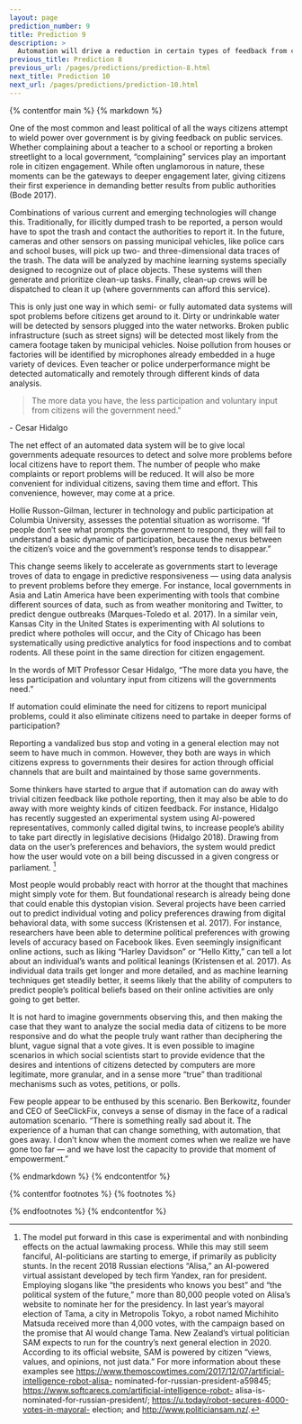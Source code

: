 ```yaml
---
layout: page
prediction_number: 9
title: Prediction 9
description: >
  Automation will drive a reduction in certain types of feedback from citizens to governments.
previous_title: Prediction 8
previous_url: /pages/predictions/prediction-8.html
next_title: Prediction 10
next_url: /pages/predictions/prediction-10.html
---
```


{% contentfor main %}
{% markdown %}

One of the most common and least political of all the ways citizens attempt to wield power over government is by giving feedback on public services. Whether complaining about a teacher to a school or reporting a broken streetlight to a local government, “complaining” services play an important role in citizen engagement. While often unglamorous in nature, these moments can be the gateways to deeper engagement later, giving citizens their first experience in demanding better results from public authorities (Bode 2017).

Combinations of various current and emerging technologies will change this. Traditionally, for illicitly dumped trash to be reported, a person would have to spot the trash and contact the authorities to report it. In the future, cameras and other sensors on passing municipal vehicles, like police cars and school buses, will pick up two- and three-dimensional data traces of the trash. The data will be analyzed by machine learning systems specially designed to recognize out of place objects. These systems will then generate and prioritize clean-up tasks. Finally, clean-up crews will be dispatched to clean it up (where governments can afford this service).

This is only just one way in which semi- or fully automated data systems will spot problems before citizens get around to it. Dirty or undrinkable water will be detected by sensors plugged into the water networks. Broken public infrastructure (such as street signs) will be detected most likely from the camera footage taken by municipal vehicles. Noise pollution from houses or factories will be identified by microphones already embedded in a huge variety of devices. Even teacher or police underperformance might be detected automatically and remotely through different kinds of data analysis. 

> The more data you have, the less participation and voluntary input from citizens will the government need."
<p class="quote-author">- Cesar Hidalgo</p>

The net effect of an automated data system will be to give local governments adequate resources to detect and solve more problems before local citizens have to report them. The number of people who make complaints or report problems will be reduced. It will also be more convenient for individual citizens, saving them time and effort. This convenience, however, may come at a price.

Hollie Russon-Gilman, lecturer in technology and public participation at Columbia University, assesses the potential situation as worrisome. “If people don’t see what prompts the government to respond, they will fail to understand a basic dynamic of participation, because the nexus between the citizen’s voice and the government’s response tends to disappear.”

This change seems likely to accelerate as governments start to leverage troves of data to engage in predictive responsiveness — using data analysis to prevent problems before they emerge. For instance, local governments in Asia and Latin America have been experimenting with tools that combine different sources of data, such as from weather monitoring and Twitter, to predict dengue outbreaks (Marques-Toledo et al. 2017). In a similar vein, Kansas City in the United States is experimenting with AI solutions to predict where potholes will occur, and the City of Chicago has been systematically using predictive analytics for food inspections and to combat rodents. All these point in the same direction for citizen engagement.

In the words of MIT Professor Cesar Hidalgo, “The more data you have, the less participation and voluntary input from citizens will the governments need.”

If automation could eliminate the need for citizens to report municipal problems, could it also eliminate citizens need to partake in deeper forms of participation?

Reporting a vandalized bus stop and voting in a general election may not seem to have much in common. However, they both are ways in which citizens express to governments their desires for action through official channels that are built and maintained by those same governments.

Some thinkers have started to argue that if automation can do away with trivial citizen feedback like pothole reporting, then it may also be able to do away with more weighty kinds of citizen feedback. For instance, Hidalgo has recently suggested an experimental system using AI-powered representatives, commonly called digital twins, to increase people’s ability to take part directly in legislative decisions (Hidalgo 2018). Drawing from data on the user’s preferences and behaviors, the system would predict how the user would vote on a bill being discussed in a given congress or parliament. [^16]

Most people would probably react with horror at the thought that machines might simply vote for them. But foundational research is already being done that could enable this dystopian vision. Several projects have been carried out to predict individual voting and policy preferences drawing from digital behavioral data, with some success (Kristensen et al. 2017). For instance, researchers have been able to determine political preferences with growing levels of accuracy based on Facebook likes. Even seemingly insignificant online actions, such as liking “Harley Davidson” or “Hello Kitty,” can tell a lot about an individual’s wants and political leanings (Kristensen et al. 2017). As individual data trails get longer and more detailed, and as machine learning techniques get steadily better, it seems likely that the ability of computers to predict people’s political beliefs based on their online activities are only going to get better.

It is not hard to imagine governments observing this, and then making the case that they want to analyze the social media data of citizens to be more responsive and do what the people truly want rather than deciphering the blunt, vague signal that a vote gives. It is even possible to imagine scenarios in which social scientists start to provide evidence that the desires and intentions of citizens detected by computers are more legitimate, more granular, and in a sense more “true” than traditional mechanisms such as votes, petitions, or polls.

Few people appear to be enthused by this scenario. Ben Berkowitz, founder and CEO of SeeClickFix, conveys a sense of dismay in the face of a radical automation scenario. “There is something really sad about it. The experience of a human that can change something, with automation, that goes away. I don’t know when the moment comes when we realize we have gone too far — and we have lost the capacity to provide that moment of empowerment.”

{% endmarkdown %}
{% endcontentfor %}

{% contentfor footnotes %}
{% footnotes %}

[^16]: The model put forward in this case is experimental and with nonbinding effects on the actual lawmaking process. While this may still seem fanciful, AI-politicians are starting to emerge, if primarily as publicity stunts. In the recent 2018 Russian elections “Alisa,” an AI-powered virtual assistant developed by tech firm Yandex, ran for president. Employing slogans like “the presidents who knows you best” and “the political system of the future,” more than 80,000 people voted on Alisa’s website to nominate her for the presidency. In last year’s mayoral election of Tama, a city in Metropolis Tokyo, a robot named Michihito Matsuda received more than 4,000 votes, with the campaign based on the promise that AI would change Tama. New Zealand’s virtual politician SAM expects to run for the country’s next general election in 2020. According to its official website, SAM is powered by citizen “views, values, and opinions, not just data.” For more information about these examples see https://www.themoscowtimes.com/2017/12/07/artificial-intelligence-robot-alisa- nominated-for-russian-president-a59845; https://www.softcarecs.com/artificial-intelligence-robot- alisa-is-nominated-for-russian-president/; https://u.today/robot-secures-4000-votes-in-mayoral- election; and http://www.politiciansam.nz/.

{% endfootnotes %}
{% endcontentfor %}
